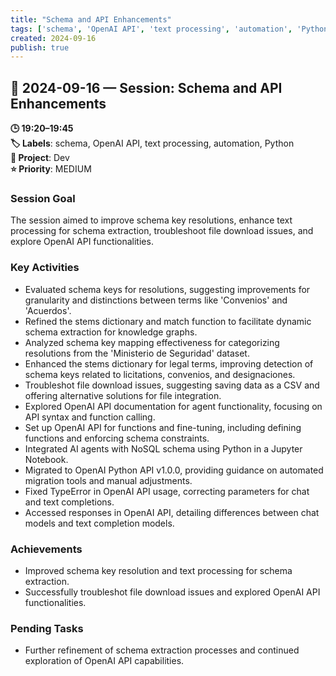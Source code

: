 ```yaml
---
title: "Schema and API Enhancements"
tags: ['schema', 'OpenAI API', 'text processing', 'automation', 'Python']
created: 2024-09-16
publish: true
---
```


## 📅 2024-09-16 — Session: Schema and API Enhancements

**🕒 19:20–19:45**  
**🏷️ Labels**: schema, OpenAI API, text processing, automation, Python  
**📂 Project**: Dev  
**⭐ Priority**: MEDIUM  


### Session Goal
The session aimed to improve schema key resolutions, enhance text processing for schema extraction, troubleshoot file download issues, and explore OpenAI API functionalities.

### Key Activities
- Evaluated schema keys for resolutions, suggesting improvements for granularity and distinctions between terms like 'Convenios' and 'Acuerdos'.
- Refined the stems dictionary and match function to facilitate dynamic schema extraction for knowledge graphs.
- Analyzed schema key mapping effectiveness for categorizing resolutions from the 'Ministerio de Seguridad' dataset.
- Enhanced the stems dictionary for legal terms, improving detection of schema keys related to licitations, convenios, and designaciones.
- Troubleshot file download issues, suggesting saving data as a CSV and offering alternative solutions for file integration.
- Explored OpenAI API documentation for agent functionality, focusing on API syntax and function calling.
- Set up OpenAI API for functions and fine-tuning, including defining functions and enforcing schema constraints.
- Integrated AI agents with NoSQL schema using Python in a Jupyter Notebook.
- Migrated to OpenAI Python API v1.0.0, providing guidance on automated migration tools and manual adjustments.
- Fixed TypeError in OpenAI API usage, correcting parameters for chat and text completions.
- Accessed responses in OpenAI API, detailing differences between chat models and text completion models.

### Achievements
- Improved schema key resolution and text processing for schema extraction.
- Successfully troubleshot file download issues and explored OpenAI API functionalities.

### Pending Tasks
- Further refinement of schema extraction processes and continued exploration of OpenAI API capabilities.
